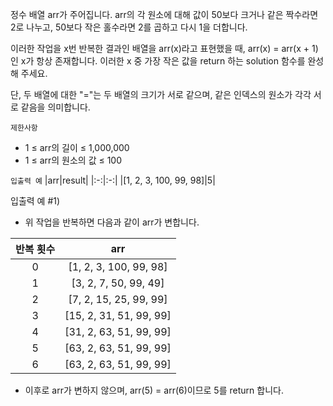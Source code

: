 정수 배열 arr가 주어집니다. arr의 각 원소에 대해 값이 50보다 크거나 같은 짝수라면 2로 나누고, 50보다 작은 홀수라면 2를 곱하고 다시 1을 더합니다.

이러한 작업을 x번 반복한 결과인 배열을 arr(x)라고 표현했을 때, arr(x) = arr(x + 1)인 x가 항상 존재합니다. 이러한 x 중 가장 작은 값을 return 하는 solution 함수를 완성해 주세요.

단, 두 배열에 대한 "="는 두 배열의 크기가 서로 같으며, 같은 인덱스의 원소가 각각 서로 같음을 의미합니다.

`제한사항`
- 1 ≤ arr의 길이 ≤ 1,000,000
- 1 ≤ arr의 원소의 값 ≤ 100

`입출력 예`
|arr|result|
|:-:|:-:|
|[1, 2, 3, 100, 99, 98]|5|

입출력 예 #1)
- 위 작업을 반복하면 다음과 같이 arr가 변합니다.

|반복 횟수|arr|
|:-:|:-:|
|0|[1, 2, 3, 100, 99, 98]|
|1|[3, 2, 7, 50, 99, 49]|
|2|[7, 2, 15, 25, 99, 99]|
|3|[15, 2, 31, 51, 99, 99]|
|4|[31, 2, 63, 51, 99, 99]|
|5|[63, 2, 63, 51, 99, 99]|
|6|[63, 2, 63, 51, 99, 99]|
- 이후로 arr가 변하지 않으며, arr(5) = arr(6)이므로 5를 return 합니다.
